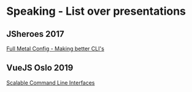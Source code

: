 # Speaking - List over presentations


## JSheroes 2017

[Full Metal Config - Making better CLI's]()


## VueJS Oslo 2019

[Scalable Command Line Interfaces]()

